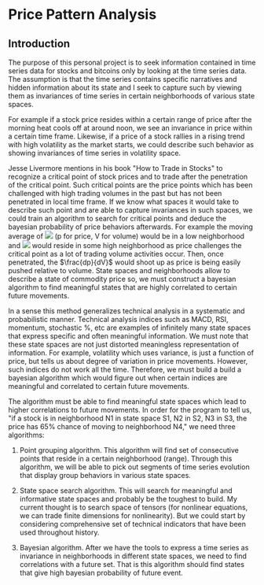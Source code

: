 # Price Pattern Analysis
## Introduction
The purpose of this personal project is to seek information contained in time series data for stocks and bitcoins only by looking at the time series data. The assumption is that the time series contains specific narratives and hidden information about its state and I seek to capture such by viewing them as  invariances of time series in certain neighborhoods of various state spaces.

For example if a stock price resides within a certain range of price after the morning heat cools off at around noon, we see an invariance in price within a certain time frame. Likewise, if a price of a stock rallies in a rising trend with high volatility as the market starts, we could describe such behavior as showing invariances of time series in volatility space.

Jesse Livermore mentions in his book "How to Trade in Stocks" to recognize a critical point of stock prices and to trade after the penetration of the critical point. Such critical points are the price points which has been challenged with high trading volumes in the past but has not been penetrated in local time frame. If we know what spaces it would take to describe such point and are able to capture invariances in such spaces, we could train an algorithm to search for critical points and deduce the bayesian probability of price behaviors afterwards. For example the moving average of <img src="https://render.githubusercontent.com/render/math?math=\frac{dp}{dV}"> (p for price, V for volume) would be in a low neighborhood and <img src="https://render.githubusercontent.com/render/math?math=log(V)"> would reside in some high neighborhood as price challenges the critical point as a lot of trading volume activities occur. Then, once penetrated, the $\frac{dp}{dV}$ would shoot up as price is being easily pushed relative to volume. State spaces and neighborhoods allow to describe a state of commodity price so, we must construct a bayesian algorithm to find meaningful states that are highly correlated to certain future movements.

In a sense this method generalizes technical analysis in a systematic and probabilistic manner. Technical analysis indices such as MACD, RSI, momentum, stochastic %, etc are examples of infinitely many state spaces that express specific and often meaningful information. We must note that these state spaces are not just distorted meaningless representation of information. For example, volatility which uses variance, is just a function of price, but tells us about degree of variation in price movements. However, such indices do not work all the time. Therefore,  we must build a build a bayesian algorithm which would figure out when certain indices are meaningful and correlated to certain future movements.

The algorithm must be able to find meaningful state spaces which lead to higher correlations to future movements. In order for the program to tell us, "if a stock is in neighborhood N1 in state space S1, N2 in S2, N3 in S3, the price has 65% chance of moving to neighborhood N4," we need three algorithms:

1. Point grouping algorithm. This algorithm will find set of consecutive points that reside in a certain neighborhood (range). Through this algorithm, we will be able to pick out segments of time series evolution that display group behaviors in various state spaces.

2. State space search algorithm. This will search for meaningful and informative state spaces and probably be the toughest to build. My current thought is to search space of tensors (for nonlinear equations, we can trade finite dimensions for nonlinearity). But we could start by considering comprehensive set of technical indicators that have been used throughout history.

3. Bayesian algorithm. After we have the tools to express a time series as invariance in neighborhoods in different state spaces, we need to find correlations with a future set. That is this algorithm should find states that give high bayesian probability of future event. 

